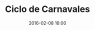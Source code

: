 ---
layout: event 
title: Ciclo de Carnavales
date: 2016-02-08 16:00
no-time-start: 
date-end: 2016-02-09
no-time-end: true
location: Av. Maipú
category: ushuaia
tags: []
source: http://www.fuegocultura.com.ar/los-festejos-de-carnaval-empiezan-el-proximo-fin-de-semana-en-ushuaia/
people: []
---